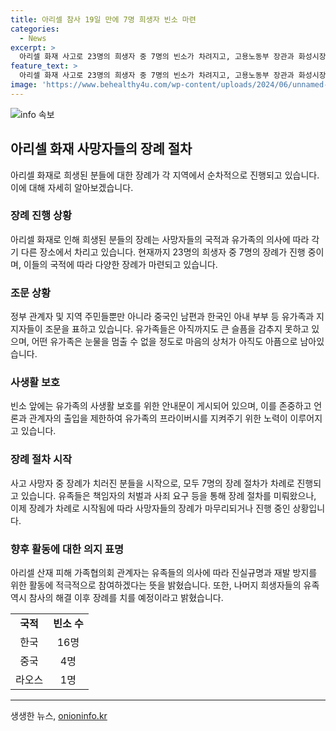 ```yaml
---
title: 아리셀 참사 19일 만에 7명 희생자 빈소 마련
categories:
  - News
excerpt: >
  아리셀 화재 사고로 23명의 희생자 중 7명의 빈소가 차려지고, 고용노동부 장관과 화성시장 등의 조문객들이 장례식장을 찾았다. 유족들은 아직도 슬픔을 감추지 못하며, 언론 및 사측 관계자 출입을 제한하는 입간판이 놓였다. 또한, 책임자 처벌과 사죄를 요구하며 장례를 미뤄온 유족들의 장례 절차가 이날에 시작됐고, 아직 8명의 희생자의 장례가 진행 중이라고 한다. 유가족들은 진실 규명과 재발 방지를 위해 적극적으로 활동하기로 했다고 전했다.
feature_text: >
  아리셀 화재 사고로 23명의 희생자 중 7명의 빈소가 차려지고, 고용노동부 장관과 화성시장 등의 조문객들이 장례식장을 찾았다. 유족들은 아직도 슬픔을 감추지 못하며, 언론 및 사측 관계자 출입을 제한하는 입간판이 놓였다. 또한, 책임자 처벌과 사죄를 요구하며 장례를 미뤄온 유족들의 장례 절차가 이날에 시작됐고, 아직 8명의 희생자의 장례가 진행 중이라고 한다. 유가족들은 진실 규명과 재발 방지를 위해 적극적으로 활동하기로 했다고 전했다.
image: 'https://www.behealthy4u.com/wp-content/uploads/2024/06/unnamed-file.png'
---
```


<p><img src="https://www.behealthy4u.com/wp-content/uploads/2024/06/unnamed-file.png" alt="info 속보" /></p>

<h2 data-ke-size="size26">아리셀 화재 사망자들의 장례 절차</h2>

<p data-ke-size="size16">아리셀 화재로 희생된 분들에 대한 장례가 각 지역에서 순차적으로 진행되고 있습니다. 이에 대해 자세히 알아보겠습니다.</p>

<h3>장례 진행 상황</h3>

<p data-ke-size="size16">아리셀 화재로 인해 희생된 분들의 장례는 사망자들의 국적과 유가족의 의사에 따라 각기 다른 장소에서 차리고 있습니다. 현재까지 23명의 희생자 중 7명의 장례가 진행 중이며, 이들의 국적에 따라 다양한 장례가 마련되고 있습니다.</p>

<h3>조문 상황</h3>

<p data-ke-size="size16">정부 관계자 및 지역 주민들뿐만 아니라 중국인 남편과 한국인 아내 부부 등 유가족과 지지자들이 조문을 표하고 있습니다. 유가족들은 아직까지도 큰 슬픔을 감추지 못하고 있으며, 어떤 유가족은 눈물을 멈출 수 없을 정도로 마음의 상처가 아직도 아픔으로 남아있습니다.</p>

<h3>사생활 보호</h3>

<p data-ke-size="size16">빈소 앞에는 유가족의 사생활 보호를 위한 안내문이 게시되어 있으며, 이를 존중하고 언론과 관계자의 출입을 제한하여 유가족의 프라이버시를 지켜주기 위한 노력이 이루어지고 있습니다.</p>

<h3>장례 절차 시작</h3>

<p data-ke-size="size16">사고 사망자 중 장례가 치러진 분들을 시작으로, 모두 7명의 장례 절차가 차례로 진행되고 있습니다. 유족들은 책임자의 처벌과 사죄 요구 등을 통해 장례 절차를 미뤄왔으나, 이제 장례가 차례로 시작됨에 따라 사망자들의 장례가 마무리되거나 진행 중인 상황입니다.</p>

<h3>향후 활동에 대한 의지 표명</h3>

<p data-ke-size="size16">아리셀 산재 피해 가족협의회 관계자는 유족들의 의사에 따라 진실규명과 재발 방지를 위한 활동에 적극적으로 참여하겠다는 뜻을 밝혔습니다. 또한, 나머지 희생자들의 유족 역시 참사의 해결 이후 장례를 치를 예정이라고 밝혔습니다.</p>

<table>
    <tr>
        <td style="text-align: center; height: 17px;"><b>국적</b></td>
        <td style="text-align: center; height: 17px;"><b>빈소 수</b></td>
    </tr>
    <tr>
        <td style="text-align: center; height: 17px;">한국</td>
        <td style="text-align: center; height: 17px;">16명</td>
    </tr>
    <tr>
        <td style="text-align: center; height: 17px;">중국</td>
        <td style="text-align: center; height: 17px;">4명</td>
    </tr>
    <tr>
        <td style="text-align: center; height: 17px;">라오스</td>
        <td style="text-align: center; height: 17px;">1명</td>
    </tr>
</table>

<p><hr></p>
생생한 뉴스, <a href="https://onioninfo.kr" rel="dofollow">onioninfo.kr</a>


